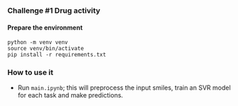 ### Challenge #1 Drug activity

#### Prepare the environment

```
python -m venv venv
source venv/bin/activate
pip install -r requirements.txt
```

### How to use it
- Run `main.ipynb`; this will preprocess the input smiles, train an SVR model for each task and make predictions. 
